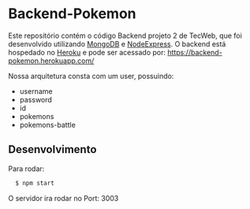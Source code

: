 # Backend-Pokemon

Este repositório contém o código Backend  projeto 2 de TecWeb, que foi desenvolvido utilizando [MongoDB](https://www.mongodb.com/) e [NodeExpress](https://expressjs.com/pt-br/starter/installing.html). O backend está hospedado no [Heroku](https://dashboard.heroku.com/) e pode ser acessado por: https://backend-pokemon.herokuapp.com/

Nossa arquitetura consta com um user, possuindo:
- username
- password
- id
- pokemons
- pokemons-battle

## Desenvolvimento
Para rodar:

```bash
  $ npm start
  ```
O servidor ira rodar no Port: 3003